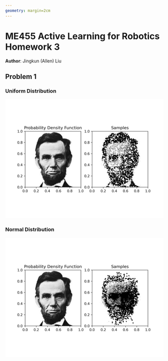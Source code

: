 ```yaml
---
geometry: margin=2cm
---
```

# ME455 Active Learning for Robotics Homework 3
**Author**: Jingkun (Allen) Liu

## Problem 1

### Uniform Distribution
![](part1_uniform.png)

### Normal Distribution
![](part1_normal.png)